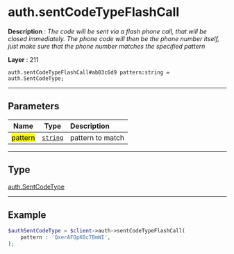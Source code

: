 # auth.sentCodeTypeFlashCall

**Description** : *The code will be sent via a flash phone call, that will be closed immediately\. The phone code will then be the phone number itself, just make sure that the phone number matches the specified pattern*

**Layer** : 211

```tl
auth.sentCodeTypeFlashCall#ab03c6d9 pattern:string = auth.SentCodeType;
```

---

## Parameters

| Name | Type | Description |
| :---: | :---: | :--- |
| <mark>pattern</mark> | [`string`](type/string) | pattern to match |

---

## Type

[auth.SentCodeType](type/auth.SentCodeType)

---

## Example

```php
$authSentCodeType = $client->auth->sentCodeTypeFlashCall(
	pattern : 'QxerAFOpK0cTBmWI',
);
```